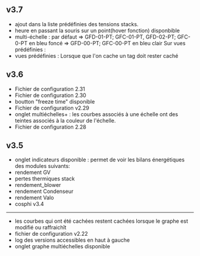 v3.7
----
- ajout dans la liste prédéfinies des tensions stacks.
- heure en passant la souris sur un point(hover fonction) disponbible
- multi-échelle : par défaut => GFD-01-PT; GFC-01-PT, GFD-02-PT; GFC-0-PT en bleu foncé
                            => GFD-00-PT; GFC-00-PT en bleu clair
                            Sur vues prédéfinies :
- vues prédéfinies : Lorsque que l'on cache un tag doit rester caché

v3.6
----
- Fichier de configuration 2.31
- Fichier de configuration 2.30
- boutton "freeze time" disponible
- Fichier de configuration v2.29
- onglet multiéchelles+ : les courbes associés à une échelle ont des teintes associés à la couleur de l'échelle.
- Fichier de configuration 2.28

v3.5
----
  - onglet indicateurs disponible : permet de voir les bilans énergétiques des modules suivants:
  - rendement GV
  - pertes thermiques stack
  - rendement_blower
  - rendement Condenseur
  - rendement Valo
  - cosphi
v3.4
----
- les courbes qui ont été cachées restent cachées lorsque le graphe est modifié ou raffraichît
- fichier de configuration v2.22
- log des versions accessibles en haut à gauche
- onglet graphe multiéchelles disponible
